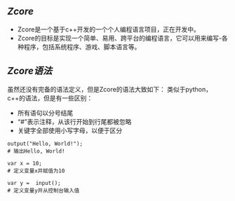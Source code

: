 ## ***Zcore***
- Zcore是一个基于c++开发的一个个人编程语言项目，正在开发中。
- Zcore的目标是实现一个简单、易用、跨平台的编程语言，它可以用来编写-各种程序，包括系统程序、游戏、脚本语言等。

## ***Zcore语法***
虽然还没有完备的语法定义，但是Zcore的语法大致如下：
类似于python，c++的语法，但是有一些区别：
- 所有语句以分号结尾
- “#”表示注释，从该行开始到行尾都被忽略
- 关键字全部使用小写字母，以便于区分

```zcore
output("Hello, World!");
# 输出Hello, World!

var x = 10;
# 定义变量x并赋值为10

var y =  input();
# 定义变量y并从控制台输入值
```
